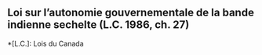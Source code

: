 ## Loi sur l’autonomie gouvernementale de la bande indienne sechelte (L.C. 1986, ch. 27)
  *[L.C.]: Lois du Canada
